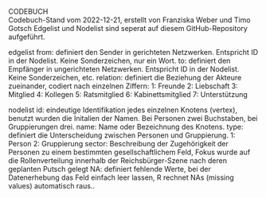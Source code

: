 CODEBUCH	
Codebuch-Stand vom 2022-12-21, erstellt von Franziska Weber und Timo Gotsch	
Edgelist und Nodelist sind seperat auf diesem GitHub-Repository aufgeführt.	

edgelist
from: definiert den Sender in gerichteten Netzwerken. Entspricht ID in der Nodelist. Keine Sonderzeichen, nur ein Wort.
to: definiert den Empfänger in ungerichteten Netzwerken. Entspricht ID in der Nodelist. Keine Sonderzeichen, etc.
relation: definiert die Beziehung der Akteure zueinander, codiert nach einzelnen Ziffern:
	1: Freunde
	2: Liebschaft
	3: Mitglied
	4: Kollegen
	5: Ratsmitglied
	6: Kabinettsmitglied
	7: Unterstützung
	
nodelist
id: eindeutige Identifikation jedes einzelnen Knotens (vertex), benutzt wurden die Initalien der Namen. Bei Personen zwei Buchstaben, bei Gruppierungen drei.
name: Name oder Bezeichnung des Knotens.
type: definiert die Unterscheidung zwischen Personen und Gruppierung.
	1: Person
	2: Gruppierung
sector: Beschreibung der Zugehörigkeit der Personen zu einem bestimmten gesellschaftlichem Feld, Fokus wurde auf die Rollenverteilung innerhalb der Reichsbürger-Szene nach deren geplanten Putsch gelegt
NA: definiert fehlende Werte, bei der Datenerhebung das Feld einfach leer lassen, R rechnet NAs (missing values) automatisch raus..
